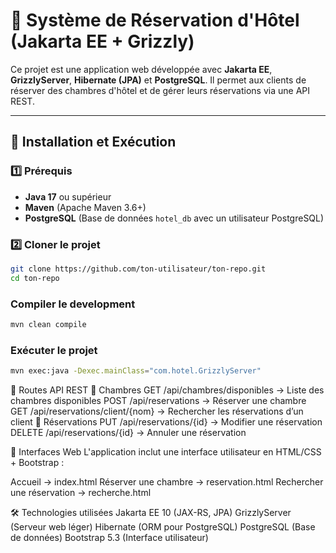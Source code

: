 # 🏨 Système de Réservation d'Hôtel (Jakarta EE + Grizzly)

Ce projet est une application web développée avec **Jakarta EE**, **GrizzlyServer**, **Hibernate (JPA)** et **PostgreSQL**. Il permet aux clients de réserver des chambres d'hôtel et de gérer leurs réservations via une API REST.

---

## 🚀 Installation et Exécution

### 1️⃣ **Prérequis**
- **Java 17** ou supérieur
- **Maven** (Apache Maven 3.6+)
- **PostgreSQL** (Base de données `hotel_db` avec un utilisateur PostgreSQL)

### 2️⃣ **Cloner le projet**
```sh
git clone https://github.com/ton-utilisateur/ton-repo.git
cd ton-repo
```
### Compiler le development
```sh
mvn clean compile
```
### Exécuter le projet
```sh
mvn exec:java -Dexec.mainClass="com.hotel.GrizzlyServer"
```

📌 Routes API REST
🔹 Chambres
GET /api/chambres/disponibles → Liste des chambres disponibles
POST /api/reservations → Réserver une chambre
GET /api/reservations/client/{nom} → Rechercher les réservations d’un client
🔹 Réservations
PUT /api/reservations/{id} → Modifier une réservation
DELETE /api/reservations/{id} → Annuler une réservation

🎨 Interfaces Web
L'application inclut une interface utilisateur en HTML/CSS + Bootstrap :

Accueil → index.html
Réserver une chambre → reservation.html
Rechercher une réservation → recherche.html

🛠 Technologies utilisées
Jakarta EE 10 (JAX-RS, JPA)
GrizzlyServer (Serveur web léger)
Hibernate (ORM pour PostgreSQL)
PostgreSQL (Base de données)
Bootstrap 5.3 (Interface utilisateur)
